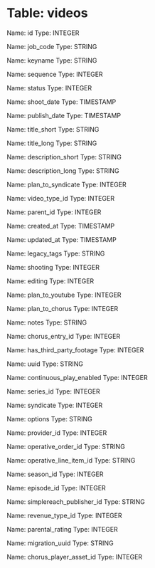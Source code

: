 Table: videos
=============

Name: id
Type: INTEGER

Name: job_code
Type: STRING

Name: keyname
Type: STRING

Name: sequence
Type: INTEGER

Name: status
Type: INTEGER

Name: shoot_date
Type: TIMESTAMP

Name: publish_date
Type: TIMESTAMP

Name: title_short
Type: STRING

Name: title_long
Type: STRING

Name: description_short
Type: STRING

Name: description_long
Type: STRING

Name: plan_to_syndicate
Type: INTEGER

Name: video_type_id
Type: INTEGER

Name: parent_id
Type: INTEGER

Name: created_at
Type: TIMESTAMP

Name: updated_at
Type: TIMESTAMP

Name: legacy_tags
Type: STRING

Name: shooting
Type: INTEGER

Name: editing
Type: INTEGER

Name: plan_to_youtube
Type: INTEGER

Name: plan_to_chorus
Type: INTEGER

Name: notes
Type: STRING

Name: chorus_entry_id
Type: INTEGER

Name: has_third_party_footage
Type: INTEGER

Name: uuid
Type: STRING

Name: continuous_play_enabled
Type: INTEGER

Name: series_id
Type: INTEGER

Name: syndicate
Type: INTEGER

Name: options
Type: STRING

Name: provider_id
Type: INTEGER

Name: operative_order_id
Type: STRING

Name: operative_line_item_id
Type: STRING

Name: season_id
Type: INTEGER

Name: episode_id
Type: INTEGER

Name: simplereach_publisher_id
Type: STRING

Name: revenue_type_id
Type: INTEGER

Name: parental_rating
Type: INTEGER

Name: migration_uuid
Type: STRING

Name: chorus_player_asset_id
Type: INTEGER

